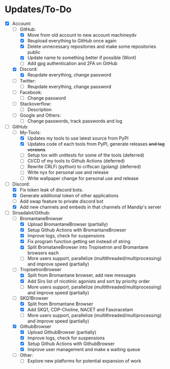 # Updates/To-Do
- [x] Account:
	- [ ] GitHub:
		- [x] Move from old account to new account machineydv
		- [x] Reupload everything to GitHub once again
		- [x] Delete unnecessary repositories and make some repositories public
		- [x] Update name to something better if possible (Wont)
		- [ ] Add gpg authentication and 2FA on GitHub
	- [x] Discord:
		- [x] Reupdate everything, change password
	- [ ] Twitter:
		- [ ] Reupdate everything, change password
	- [ ] Facebook:
		- [ ] Change password
	- [ ] Stackoverflow:
		- [ ] Description
	- [ ] Google and Others:
		- [ ] Change passwords, track passwords and log
- [ ] GitHub:
	- [ ] My-Tools:
		- [x] Updates my tools to use latest source from PyPI
		- [x] Updates code of each tools from PyPI, generate releases ~~and tag versions~~
		- [ ] Setup tox with unittests for some of the tools (deferred)
		- [ ] CI/CD of my tools to Github Actions (deferred)
		- [ ] Rewrite CRLFi (python) to crlfscan (golang) (deferred)
		- [ ] Write nyx for personal use and release
		- [ ] Write wallpaper change for personal use and release
- [ ] Discord:
	- [x] Fix token leak of discord bots.
	- [x] Generate additional token of other applications
	- [ ] Add swap feature to private discord bot
	- [x] Add new channels and embeds in that channels of Mandip's server
- [ ] Sirsadalot/Github:
	- [ ] BromantaneBrowser
		- [x] Upload BromantaneBrowser (partially)
		- [x] Setup Github Actions with BromantaneBrowser
		- [x] Improve logs, check for suspensions
		- [x] Fix program function getting set instead of string 
		- [x] Split BromataneBrowser into Tropisetron and Bromantane browsers each
		- [ ] More users support, parallelize (multithreaded/multiprocessing) and improve speed (partially)
	- [ ] TropisetronBrowser
		- [x] Split from Bromantane browser, add new messages 
		- [x] Add Sirs list of nicotinic agonists and sort by priority order
		- [ ] More users support, parallelize (multithreaded/multiprocessing) and improve speed (partially)
	- [ ] SKQ1Browser
		- [x] Split from Bromantane Browser
		- [x] Add SKQ1, CDP-Choline, NACET and Fasoracetam
		- [ ] More users support, parallelize (multithreaded/multiprocessing) and improve speed (partially)
	- [x] GithubBrowser
		- [x] Upload GithubBrowser (partially)
		- [x] Improve logs, check for suspensions
		- [x] Setup Github Actions with GithubBrowser
		- [x] Improve user management and make a waiting queue 
	- [ ] Other:
		- [ ] Explore new platforms for potential expansion of work
